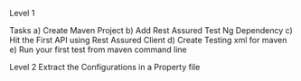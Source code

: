 Level 1 

Tasks
a) Create Maven Project 
b) Add Rest Assured Test Ng Dependency 
c) Hit the First API using Rest Assured Client 
d) Create Testing xml for maven 
e) Run your first test from maven command line 

Level 2
Extract the Configurations in a Property file